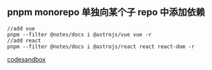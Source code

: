 ## pnpm monorepo 单独向某个子 repo 中添加依赖

```
//add vue
pnpm --filter @notes/docs i @astrojs/vue vue -r
//add react
pnpm --filter @notes/docs i @astrojs/react react react-dom -r

```

[codesandbox](https://codesandbox.io/p/github/ajn404/mono_notes/main?layout=%257B%2522sidebarPanel%2522%253A%2522EXPLORER%2522%252C%2522rootPanelGroup%2522%253A%257B%2522direction%2522%253A%2522horizontal%2522%252C%2522contentType%2522%253A%2522UNKNOWN%2522%252C%2522type%2522%253A%2522PANEL_GROUP%2522%252C%2522id%2522%253A%2522ROOT_LAYOUT%2522%252C%2522panels%2522%253A%255B%257B%2522type%2522%253A%2522PANEL_GROUP%2522%252C%2522contentType%2522%253A%2522UNKNOWN%2522%252C%2522direction%2522%253A%2522vertical%2522%252C%2522id%2522%253A%2522clmqf34xn000i3b6efak41jxh%2522%252C%2522sizes%2522%253A%255B100%252C0%255D%252C%2522panels%2522%253A%255B%257B%2522type%2522%253A%2522PANEL_GROUP%2522%252C%2522contentType%2522%253A%2522EDITOR%2522%252C%2522direction%2522%253A%2522horizontal%2522%252C%2522id%2522%253A%2522EDITOR%2522%252C%2522panels%2522%253A%255B%257B%2522type%2522%253A%2522PANEL%2522%252C%2522contentType%2522%253A%2522EDITOR%2522%252C%2522id%2522%253A%2522clmqf34xm000e3b6eyndf13y5%2522%257D%255D%252C%2522sizes%2522%253A%255B100%255D%257D%252C%257B%2522type%2522%253A%2522PANEL_GROUP%2522%252C%2522contentType%2522%253A%2522SHELLS%2522%252C%2522direction%2522%253A%2522horizontal%2522%252C%2522id%2522%253A%2522SHELLS%2522%252C%2522panels%2522%253A%255B%257B%2522type%2522%253A%2522PANEL%2522%252C%2522contentType%2522%253A%2522SHELLS%2522%252C%2522id%2522%253A%2522clmqf34xm000g3b6ebtnk3371%2522%257D%255D%252C%2522sizes%2522%253A%255B100%255D%257D%255D%257D%252C%257B%2522type%2522%253A%2522PANEL_GROUP%2522%252C%2522contentType%2522%253A%2522DEVTOOLS%2522%252C%2522direction%2522%253A%2522vertical%2522%252C%2522id%2522%253A%2522DEVTOOLS%2522%252C%2522panels%2522%253A%255B%257B%2522type%2522%253A%2522PANEL%2522%252C%2522contentType%2522%253A%2522DEVTOOLS%2522%252C%2522id%2522%253A%2522clmqf34xm000h3b6ewdikpbxn%2522%257D%255D%252C%2522sizes%2522%253A%255B100%255D%257D%255D%252C%2522sizes%2522%253A%255B50%252C50%255D%257D%252C%2522tabbedPanels%2522%253A%257B%2522clmqf34xm000e3b6eyndf13y5%2522%253A%257B%2522tabs%2522%253A%255B%257B%2522id%2522%253A%2522clmqf34xm000d3b6enbkmweb2%2522%252C%2522mode%2522%253A%2522permanent%2522%252C%2522type%2522%253A%2522FILE%2522%252C%2522filepath%2522%253A%2522%252F.github%252Fworkflows%252Fdocs.yml%2522%257D%255D%252C%2522id%2522%253A%2522clmqf34xm000e3b6eyndf13y5%2522%252C%2522activeTabId%2522%253A%2522clmqf34xm000d3b6enbkmweb2%2522%257D%252C%2522clmqf34xm000h3b6ewdikpbxn%2522%253A%257B%2522id%2522%253A%2522clmqf34xm000h3b6ewdikpbxn%2522%252C%2522activeTabId%2522%253A%2522clmqfaxyc00r63b6ek0zj4pbs%2522%252C%2522tabs%2522%253A%255B%257B%2522type%2522%253A%2522UNASSIGNED_PORT%2522%252C%2522port%2522%253A3333%252C%2522id%2522%253A%2522clmqfaxyc00r63b6ek0zj4pbs%2522%252C%2522mode%2522%253A%2522permanent%2522%252C%2522path%2522%253A%2522%252Fmono_notes%252F%252Fposts%252Feditor%2522%257D%255D%257D%252C%2522clmqf34xm000g3b6ebtnk3371%2522%253A%257B%2522tabs%2522%253A%255B%257B%2522id%2522%253A%2522clmqf34xm000f3b6exzb9k7r7%2522%252C%2522mode%2522%253A%2522permanent%2522%252C%2522type%2522%253A%2522TERMINAL%2522%252C%2522shellId%2522%253A%2522clmqf354i005qe6dfd33c6qmo%2522%257D%255D%252C%2522id%2522%253A%2522clmqf34xm000g3b6ebtnk3371%2522%252C%2522activeTabId%2522%253A%2522clmqf34xm000f3b6exzb9k7r7%2522%257D%257D%252C%2522showDevtools%2522%253Atrue%252C%2522showShells%2522%253Afalse%252C%2522showSidebar%2522%253Atrue%252C%2522sidebarPanelSize%2522%253A15%257D)
